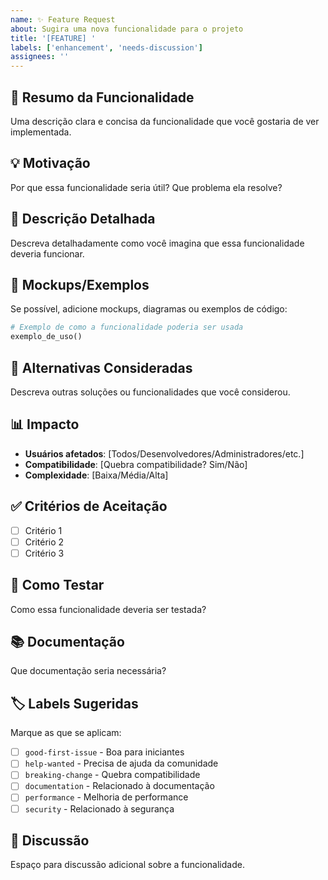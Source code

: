 ```yaml
---
name: ✨ Feature Request
about: Sugira uma nova funcionalidade para o projeto
title: '[FEATURE] '
labels: ['enhancement', 'needs-discussion']
assignees: ''
---
```


## 🎯 Resumo da Funcionalidade

Uma descrição clara e concisa da funcionalidade que você gostaria de ver implementada.

## 💡 Motivação

Por que essa funcionalidade seria útil? Que problema ela resolve?

## 📝 Descrição Detalhada

Descreva detalhadamente como você imagina que essa funcionalidade deveria funcionar.

## 🎨 Mockups/Exemplos

Se possível, adicione mockups, diagramas ou exemplos de código:

```python
# Exemplo de como a funcionalidade poderia ser usada
exemplo_de_uso()
```

## 🔄 Alternativas Consideradas

Descreva outras soluções ou funcionalidades que você considerou.

## 📊 Impacto

- **Usuários afetados**: [Todos/Desenvolvedores/Administradores/etc.]
- **Compatibilidade**: [Quebra compatibilidade? Sim/Não]
- **Complexidade**: [Baixa/Média/Alta]

## ✅ Critérios de Aceitação

- [ ] Critério 1
- [ ] Critério 2
- [ ] Critério 3

## 🧪 Como Testar

Como essa funcionalidade deveria ser testada?

## 📚 Documentação

Que documentação seria necessária?

## 🏷️ Labels Sugeridas

Marque as que se aplicam:
- [ ] `good-first-issue` - Boa para iniciantes
- [ ] `help-wanted` - Precisa de ajuda da comunidade
- [ ] `breaking-change` - Quebra compatibilidade
- [ ] `documentation` - Relacionado à documentação
- [ ] `performance` - Melhoria de performance
- [ ] `security` - Relacionado à segurança

## 💬 Discussão

Espaço para discussão adicional sobre a funcionalidade.
